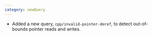 ```yaml
---
category: newQuery
---
```

* Added a new query, `cpp/invalid-pointer-deref`, to detect out-of-bounds pointer reads and writes.

